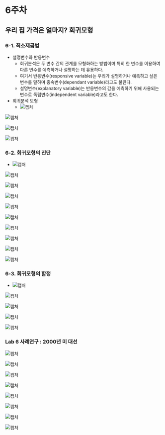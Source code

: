 # 6주차



## 우리 집 가격은 얼마지? 회귀모형



### 6-1. 최소제곱법

- 설명변수와 반응변수
  - 회귀분석은 두 변수 간의 관계를 모형화하는 방법이며 특히 한 변수를 이용하여 다른 변수를 예측하거나 설명하는 데 유용하다.
  - 여기서 반응변수(responsive variable)는 우리가 설명하거나 예측하고 싶은 변수를 말하며 종속변수(dependant variable)라고도 불린다.
  - 설명변수(explanatory variable)는 반응변수의 값을 예측하기 위해 사용되는 변수로 독립변수(independent variable)라고도 한다.
- 회귀분석 모형
  - ![캡처](md-images/%EC%BA%A1%EC%B2%98-1638195968058.PNG)

![캡처](md-images/%EC%BA%A1%EC%B2%98-1638196014913.PNG)

![캡처](md-images/%EC%BA%A1%EC%B2%98-1638196115206.PNG)

![캡처](md-images/%EC%BA%A1%EC%B2%98-1638196143529.PNG)

### 6-2. 회귀모형의 진단

- ![캡처](md-images/%EC%BA%A1%EC%B2%98-1638196329664.PNG)

![캡처](md-images/%EC%BA%A1%EC%B2%98-1638196346552.PNG)

![캡처](md-images/%EC%BA%A1%EC%B2%98-1638196415808.PNG)

![캡처](md-images/%EC%BA%A1%EC%B2%98-1638196606036.PNG)

![캡처](md-images/%EC%BA%A1%EC%B2%98-1638196624102.PNG)

![캡처](md-images/%EC%BA%A1%EC%B2%98-1638196663185.PNG)

![캡처](md-images/%EC%BA%A1%EC%B2%98-1638196678807.PNG)

![캡처](md-images/%EC%BA%A1%EC%B2%98-1638196693859.PNG)

![캡처](md-images/%EC%BA%A1%EC%B2%98-1638196733055.PNG)

![캡처](md-images/%EC%BA%A1%EC%B2%98-1638196746240.PNG)

### 6-3. 회귀모형의 함정

- ![캡처](md-images/%EC%BA%A1%EC%B2%98-1638196904486.PNG)

![캡처](md-images/%EC%BA%A1%EC%B2%98-1638197138491.PNG)

![캡처](md-images/%EC%BA%A1%EC%B2%98-1638197156837.PNG)

![캡처](md-images/%EC%BA%A1%EC%B2%98-1638197191615.PNG)

![캡처](md-images/%EC%BA%A1%EC%B2%98-1638197206368.PNG)

### Lab 6 사례연구 : 2000년 미 대선

![캡처](md-images/%EC%BA%A1%EC%B2%98-1638197326265.PNG)

![캡처](md-images/%EC%BA%A1%EC%B2%98-1638197354122.PNG)

![캡처](md-images/%EC%BA%A1%EC%B2%98-1638197378004.PNG)

![캡처](md-images/%EC%BA%A1%EC%B2%98-1638197569750.PNG)

![캡처](md-images/%EC%BA%A1%EC%B2%98-1638197619028.PNG)

![캡처](md-images/%EC%BA%A1%EC%B2%98-1638197667363.PNG)

![캡처](md-images/%EC%BA%A1%EC%B2%98-1638197685063.PNG)

![캡처](md-images/%EC%BA%A1%EC%B2%98-1638197703382.PNG)

